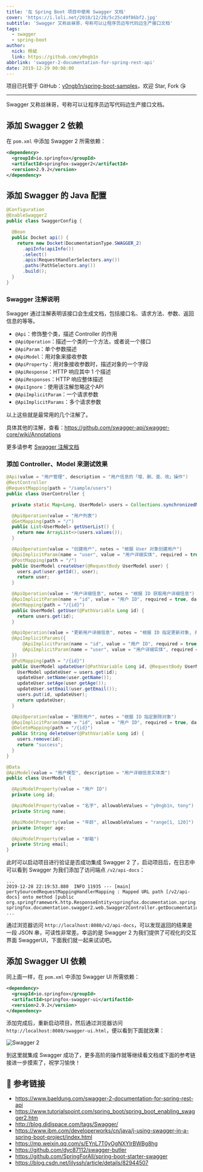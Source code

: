 ```yaml
---
title: '在 Spring Boot 项目中使用 Swagger 文档'
cover: 'https://i.loli.net/2018/12/28/5c25c49f86bf2.jpg'
subtitle: 'Swagger 又称丝袜哥，号称可以让程序员边写代码边生产接口文档'
tags:
  - swagger
  - spring-boot
author:
  nick: 杨斌
  link: https://github.com/y0ngb1n
abbrlink: 'swagger-2-documentation-for-spring-rest-api'
date: 2019-12-29 00:08:00
---
```

项目已托管于 GitHub：[y0ngb1n/spring-boot-samples](https://github.com/y0ngb1n/spring-boot-samples)，欢迎 Star, Fork :kissing_heart:

---
Swagger 又称丝袜哥，号称可以让程序员边写代码边生产接口文档。

## 添加 Swagger 2 依赖

在 `pom.xml` 中添加 Swagger 2 所需依赖：

```xml
<dependency>
  <groupId>io.springfox</groupId>
  <artifactId>springfox-swagger2</artifactId>
  <version>2.9.2</version>
</dependency>
```

## 添加 Swagger 的 Java 配置

```java
@Configuration
@EnableSwagger2
public class SwaggerConfig {

  @Bean
  public Docket api() {
    return new Docket(DocumentationType.SWAGGER_2)
      .apiInfo(apiInfo())
      .select()
      .apis(RequestHandlerSelectors.any())
      .paths(PathSelectors.any())
      .build();
  }
}
```

### Swagger 注解说明

Swagger 通过注解表明该接口会生成文档，包括接口名、请求方法、参数、返回信息的等等。

+ `@Api`：修饰整个类，描述 Controller 的作用
+ `@ApiOperation`：描述一个类的一个方法，或者说一个接口
+ `@ApiParam`：单个参数描述
+ `@ApiModel`：用对象来接收参数
+ `@ApiProperty`：用对象接收参数时，描述对象的一个字段
+ `@ApiResponse`：HTTP 响应其中 1 个描述
+ `@ApiResponses`：HTTP 响应整体描述
+ `@ApiIgnore`：使用该注解忽略这个API
+ `@ApiImplicitParam`：一个请求参数
+ `@ApiImplicitParams`：多个请求参数

以上这些就是最常用的几个注解了。

具体其他的注解，查看：https://github.com/swagger-api/swagger-core/wiki/Annotations

更多请参考 [Swagger 注解文档](http://docs.swagger.io/swagger-core/apidocs/com/wordnik/swagger/annotations/package-summary.html)

### 添加 Controller、Model 来测试效果

```java
@Api(value = "用户管理", description = "用户信息的「增、删、查、改」操作")
@RestController
@RequestMapping(path = "/sample/users")
public class UserController {

  private static Map<Long, UserModel> users = Collections.synchronizedMap(new HashMap<>());

  @ApiOperation(value = "用户列表")
  @GetMapping(path = "/")
  public List<UserModel> getUserList() {
    return new ArrayList<>(users.values());
  }

  @ApiOperation(value = "创建用户", notes = "根据 User 对象创建用户")
  @ApiImplicitParam(name = "user", value = "用户详细实体", required = true, dataTypeClass = UserModel.class)
  @PostMapping(path = "/")
  public UserModel createUser(@RequestBody UserModel user) {
    users.put(user.getId(), user);
    return user;
  }

  @ApiOperation(value = "用户详细信息", notes = "根据 ID 获取用户详细信息")
  @ApiImplicitParam(name = "id", value = "用户 ID", required = true, dataType = "Long")
  @GetMapping(path = "/{id}")
  public UserModel getUser(@PathVariable Long id) {
    return users.get(id);
  }

  @ApiOperation(value = "更新用户详细信息", notes = "根据 ID 指定更新对象, 并根据 User 信息来更新用户详细信息")
  @ApiImplicitParams({
      @ApiImplicitParam(name = "id", value = "用户 ID", required = true, dataTypeClass = Long.class),
      @ApiImplicitParam(name = "user", value = "用户详细实体", required = true, dataTypeClass = UserModel.class)
  })
  @PutMapping(path = "/{id}")
  public UserModel updateUser(@PathVariable Long id, @RequestBody UserModel user) {
    UserModel updateUser = users.get(id);
    updateUser.setName(user.getName());
    updateUser.setAge(user.getAge());
    updateUser.setEmail(user.getEmail());
    users.put(id, updateUser);
    return updateUser;
  }

  @ApiOperation(value = "删除用户", notes = "根据 ID 指定删除对象")
  @ApiImplicitParam(name = "id", value = "用户 ID", required = true, dataType = "Long")
  @DeleteMapping(path = "/{id}")
  public String deleteUser(@PathVariable Long id) {
    users.remove(id);
    return "success";
  }
}
```

```java
@Data
@ApiModel(value = "用户模型", description = "用户详细信息实体类")
public class UserModel {

  @ApiModelProperty(value = "用户 ID")
  private Long id;

  @ApiModelProperty(value = "名字", allowableValues = "y0ngb1n, tony")
  private String name;

  @ApiModelProperty(value = "年龄", allowableValues = "range[1, 120]")
  private Integer age;

  @ApiModelProperty(value = "邮箱")
  private String email;
}
```

此时可以启动项目进行验证是否成功集成 Swagger 2 了，启动项目后，在日志中可以看到 Swagger 为我们添加了访问端点 `/v2/api-docs`：

```
...
2019-12-28 22:19:53.880  INFO 11935 --- [main] pertySourcedRequestMappingHandlerMapping : Mapped URL path [/v2/api-docs] onto method [public org.springframework.http.ResponseEntity<springfox.documentation.spring.web.json.Json> springfox.documentation.swagger2.web.Swagger2Controller.getDocumentation(java.lang.String,javax.servlet.http.HttpServletRequest)]
...
```

通过浏览器访问 `http://localhost:8080/v2/api-docs`，可以发现返回的结果是一段 JSON 串，可读性非常差。幸运的是 Swagger 2 为我们提供了可视化的交互界面 SwaggerUI，下面我们就一起来试试吧。

## 添加 Swagger UI 依赖

同上面一样，在 `pom.xml` 中添加 Swagger UI 所需依赖：

```xml
<dependency>
  <groupId>io.springfox</groupId>
  <artifactId>springfox-swagger-ui</artifactId>
  <version>2.9.2</version>
</dependency>
```

添加完成后，重新启动项目，然后通过浏览器访问 `http://localhost:8080/swagger-ui.html`，便以看到下面就效果：

![Swagger 2](https://i.loli.net/2019/12/28/ZfvNclUYmoLpkPb.png)

到这里就集成 Swagger 成功了，更多高阶的操作就等继续看文档或下面的参考链接进一步摸索了，祝学习愉快！

## 🔗️ 参考链接

- https://www.baeldung.com/swagger-2-documentation-for-spring-rest-api
- https://www.tutorialspoint.com/spring_boot/spring_boot_enabling_swagger2.htm
- http://blog.didispace.com/tags/Swagger/
- https://www.ibm.com/developerworks/cn/java/j-using-swagger-in-a-spring-boot-project/index.html
- https://mp.weixin.qq.com/s/EYnL7T0yOgNXYIrBWBg8hg
- https://github.com/dyc87112/swagger-butler
- https://github.com/SpringForAll/spring-boot-starter-swagger
- https://blog.csdn.net/lilyssh/article/details/82944507
